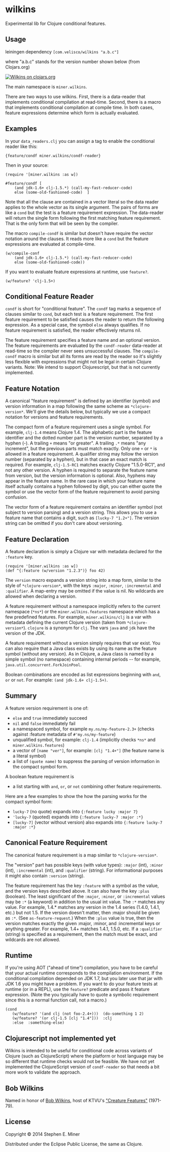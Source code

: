 # wilkins

Experimental lib for Clojure conditional features.

## Usage

leiningen dependency `[com.velisco/wilkins "a.b.c"]`

where "a.b.c" stands for the version number shown below (from Clojars.org)

[![Wilkins on clojars.org][latest]][clojar]

[latest]: https://clojars.org/com.velisco/wilkins/latest-version.svg "Wilkins on clojars.org"
[clojar]: https://clojars.org/com.velisco/wilkins

The main namespace is `miner.wilkins`.

There are two ways to use wilkins.  First, there is a data-reader that implements
conditional compilation at read-time.  Second, there is a macro that implements conditional
compilation at compile time.  In both cases, feature expressions determine which form is
actually evaluated.

## Examples

In your `data_readers.clj` you can assign a tag to enable the conditional reader like this:

	{feature/condf miner.wilkins/condf-reader}
	
Then in your source:

	(require '[miner.wilkins :as w])
	
    #feature/condf [
	    (and jdk-1.6+ clj-1.5.*) (call-my-fast-reducer-code)
		else (some-old-fashioned-code)	]

Note that all the clause are contained in a vector literal so the data reader applies to the
whole vector as its single argument.  The pairs of forms are like a `cond` but the test is a
feature requirement expression. The data-reader will return the single form following the first
matching feature requirement.  That is the only form that will be seen by the compiler.

The macro `compile-condf` is similar but doesn't have require the vector notation around the
clauses.  It reads more like a `cond` but the feature expressions are evaluated at
compile-time.

    (w/compile-conf
		(and jdk-1.6+ clj-1.5.*) (call-my-fast-reducer-code)
		else (some-old-fashioned-code))

If you want to evaluate feature expressions at runtime, use `feature?`.

    (w/feature? 'clj-1.5+)
	
## Conditional Feature Reader

`condf` is short for "conditional feature".  The `condf` tag marks a sequence of clauses
similar to `cond`, but each test is a feature requirement.  The first feature requirement to be
satisfied causes the reader to return the following expression.  As a special case, the symbol
`else` always qualifies.  If no feature requirement is satisfied, the reader effectively returns
nil.

The feature requirement specifies a feature name and an optional version.  The feature
requirements are evaluated by the `condf-reader` data-reader at read-time so the compiler
never sees unsuccessful clauses.  The `compile-condf` macro is similar but all its forms are
read by the reader so it's slightly less flexible with expressions that might not be legal
in certain Clojure variants.  Note: We intend to support Clojurescript, but that is not currently
implemented.

## Feature Notation

A canonical "feature requirement" is defined by an identifier (symbol) and version
information in a map following the same scheme as `*clojure-version*`.  We'll give the
details below, but typically we use a compact notation for versions and feature requirements.

The compact form of a feature requirement uses a single symbol.  For example, `clj-1.4`
means Clojure 1.4.  The alphabetic part is the feature identifier and the dotted number part
is the version number, separated by a hyphen (-).  A trailing `+` means "or greater".  A
trailing `.*` means "any increment", but the previous parts must match exactly.  Only one
`+` or `*` is allowed in a feature requirement.  A qualifier string may follow the version
number (separated by a hyphen), but in that case an exact match is required.  For example,
`clj-1.5-RC1` matches exactly Clojure "1.5.0-RC1", and not any other version.  A hyphen is
required to separate the feature name from version, but the version information is optional.
Also, hyphens may appear in the feature name.  In the rare case in which your feature name
itself actually contains a hyphen followed by digit, you can either quote the symbol or use
the vector form of the feature requirement to avoid parsing confusion.

The vector form of a feature requirement contains an identifier symbol (not subject to
version parsing) and a version string.  This allows you to use a feature name that contains
a digit, such as `[lucky-7 "1.2+"]`.  The version string can be omitted if you don't care
about versioning.

## Feature Declaration

A feature declaration is simply a Clojure var with metadata declared for the `:feature`
key.  

    (require '[miner.wilkins :as w])
    (def ^{:feature (w/version "1.2.3")} foo 42)

The `version` macro expands a version string into a map form, similar to the style of
`*clojure-version*`, with the keys `:major`, `:minor`, `:incremental` and `:qualifier`.  A
map-entry may be omitted if the value is nil.  No wildcards are allowed when declaring a version.

A feature requirement without a namespace implicitly refers to the current namespace
(`*ns*`) or the `miner.wilkins.features` namespace which has a few predefined features.  For
example, `miner.wilkins/clj` is a var with metadata defining the current Clojure version
(taken from `*clojure-version*`).  `clojure` is a synonym for `clj`.  The vars `java` and
`jdk` have the version of the JDK.

A feature requirement without a version simply requires that var exist.  You can also
require that a Java class exists by using its name as the feature symbol (without any
version).  As in Clojure, a Java class is named by a simple symbol (no namespace) containing
internal periods -- for example, `java.util.concurrent.ForkJoinPool`.

Boolean combinations are encoded as list expressions beginning with `and`, `or` or `not`.
For example: `(and jdk-1.6+ clj-1.5+)`.

## Summary

A feature version requirement is one of:
* `else` and `true` immediately succeed
* `nil` and `false` immediately fail
* a namespaced symbol, for example `my.ns/my-feature-2.3+`  (checks against :feature
  metadata of `#'my.ns/my-feature`)
* unqualified symbol, for example: `clj-1.4` (implicitly checks `*ns*` and `miner.wilkins.features`)
* a vector of `[name "ver"]`, for example: `[clj "1.4+"]` (the feature name is a literal symbol)
* a list of `(quote name)` to suppress the parsing of version information in the compact
  symbol form.

A boolean feature requirement is
* a list starting with `and`, `or`, or `not` combining other feature requirements.

Here are a few examples to show the how the parsing works for the compact symbol form:
*  `lucky-7` (no quote) expands into `{:feature lucky :major 7}`
*  `'lucky-7` (quoted) expands into `{:feature lucky-7 :major :*}`
*  `[lucky-7]` (vector without version) also expands into `{:feature lucky-7 :major :*}`

## Canonical Feature Requirement

The canonical feature requirement is a map similar to `*clojure-version*`.

The "version" part has possible keys (with value types): `:major` (int), `:minor` (int),
`:incremental` (int), and `:qualifier` (string).  For informational purposes it might also
contain `:version` (string).

The feature requirement has the key `:feature` with a symbol as the value, and the version
keys described above.  It can also have the key `:plus` (boolean).  The least significant of
the `:major`, `:minor`, or `:incremental` values may be `:*` (a keyword) in addition to the
usual int value.  The `:*` matches any value.  For example, 1.4.* matches any version in the
1.4 series (1.4.0, 1.4.1, etc.) but not 1.5. If the version doesn't matter, then :major
should be given as `:*`.  (See `as-feature-request`.)  When the `:plus` value is true, then
the version matches exactly the given :major, :minor, and :incremental keys or anything
greater.  For example, 1.4+ matches 1.4.1, 1.5.0, etc.  If a `:qualifier` (string) is
specified as a requirement, then the match must be exact, and wildcards are not allowed.


## Runtime

If you're using AOT ("ahead of time") compilation, you have to be careful that your actual
runtime corresponds to the compilation environment.  If the conditional compilation depended
on JDK 1.7, but you later use that jar with JDK 1.6 you might have a problem.  If you want
to do your feature tests at runtime (or in a REPL), use the `feature?` predicate and pass it
feature expression.  (Note the you typically have to quote a symbolic requirement since this
is a normal function call, not a macro.)

    (cond
	   (w/feature? '(and clj (not foo-2.4+)))  (do-something 1 2)
	   (w/feature? '(or clj-1.5 [clj "1.4"]))  :clj 
	   :else  :something-else)


## Clojurescript not implemented yet

Wilkins is intended to be useful for conditional code across variants of Clojure (such as
ClojureScript) where the platform or host language may be so different that runtime checks
would not be feasible.  We have not yet implemented the ClojureScript version of
`condf-reader` so that needs a bit more work to validate the approach.


## Bob Wilkins

Named in honor of [Bob Wilkins](http://en.wikipedia.org/wiki/Bob_Wilkins), host of KTVU's
["Creature Features"](http://www.bobwilkins.net/creaturefeatures.htm) (1971-79).

## License

Copyright © 2014  Stephen E. Miner

Distributed under the Eclipse Public License, the same as Clojure.
